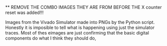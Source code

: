 ** REMOVE THE COMBO IMAGES THEY ARE FROM BEFORE THE X counter reset was added!!!

Images from the Vivado Simulator made into PNGs by the Python script. Honestly it is imposible to tell what is happening using just the simulator traces.
Most of thes eimages are just confirming that the basic digital components do what I think they should do,
